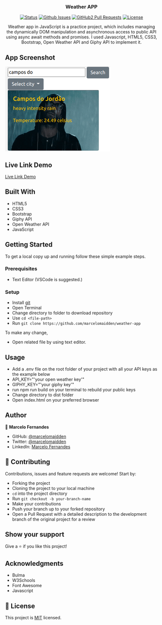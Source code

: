 <h3 align="center">Weather APP</h3>

<div align="center">

[![Status](https://img.shields.io/badge/status-active-success.svg)](https://github.com/marcelomaidden/weather-app)
[![Github Issues](https://img.shields.io/badge/GitHub-Issues-orange)](https://github.com/marcelomaidden/weather-app/issues)
[![GitHub2 Pull Requests](https://img.shields.io/badge/GitHub-Pull%20Requests-blue)](https://github.com/marcelomaidden/weather-app/pulls)
[![License](https://img.shields.io/badge/license-MIT-blue.svg)](/LICENSE)
</div>
<p align="center">Weather app in JavaScript is a practice project, which includes managing the dynamically DOM manipulation and asynchronous access to public API using async await methods and promises. I used Javascript, HTML5, CSS3, Bootstrap, Open Weather API and Giphy API to implement it.</p>

## App Screenshot
![screenshot](./screenshot.png)

## Live Link Demo

[Live Link Demo](https://marcelomaidden.github.io/weather-app/)

## Built With

- HTML5
- CSS3
- Bootstrap
- Giphy API
- Open Weather API
- JavaScript


## Getting Started

To get a local copy up and running follow these simple example steps.

### Prerequisites

- Text Editor (VSCode is suggested.)


### Setup

- Install [git](https://git-scm.com/downloads)
- Open Terminal
- Change directory to folder to download repository
- Use `cd <file-path>`
- Run `git clone https://github.com/marcelomaidden/weather-app`



To make any change,

- Open related file by using text editor.

## Usage
  - Add a .env file on the root folder of your project with all your API keys as the example below
  - API_KEY="'your open weather key'"
  - GIPHY_KEY="'your giphy key'"
  - run npm run build on your terminal to rebuild your public keys
  - Change directory to dist folder
  - Open index.html on your preferred browser

## Author

👤  **Marcelo Fernandes**

- GitHub: [@marcelomaidden](https://github.com/marcelomaidden)
- Twitter: [@marcelomaidden](https://twitter.com/marcelomaidden)
- LinkedIn: [Marcelo Fernandes](https://linkedin.com/in/marcelofernandesdearaujo) 
## 🤝 Contributing

Contributions, issues and feature requests are welcome! Start by:

- Forking the project
- Cloning the project to your local machine
- `cd` into the project directory
- Run `git checkout -b your-branch-name`
- Make your contributions
- Push your branch up to your forked repository
- Open a Pull Request with a detailed description to the development branch of the original project for a review


## Show your support

Give a ⭐️ if you like this project!

## Acknowledgments

- Bulma
- W3Schools
- Font Awesome
- Javascript

## 📝 License

This project is [MIT](LICENSE) licensed.
